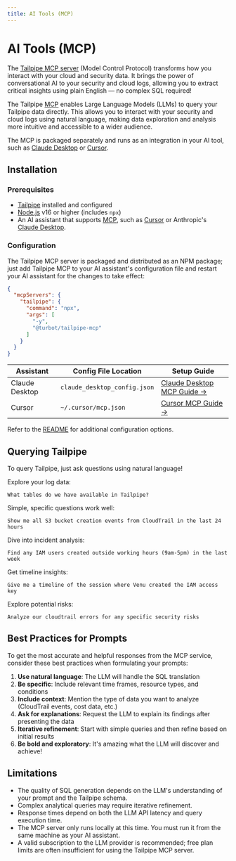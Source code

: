 ```yaml
---
title: AI Tools (MCP)
---
```


# AI Tools (MCP)

The [Tailpipe MCP server](https://github.com/turbot/tailpipe-mcp) (Model Control Protocol) transforms how you interact with your cloud and security data.  It brings the power of conversational AI to your security and cloud logs, allowing you to extract critical insights using plain English — no complex SQL required!

The Tailpipe [MCP](https://modelcontextprotocol.io/introduction) enables Large Language Models (LLMs) to query your Tailpipe data directly. This allows you to interact with your security and cloud logs using natural language, making data exploration and analysis more intuitive and accessible to a wider audience.

The MCP is packaged separately and runs as an integration in your AI tool, such as [Claude Desktop](https://claude.ai/download) or [Cursor](https://www.cursor.com/).

## Installation

### Prerequisites

- [Tailpipe](https://tailpipe.io/downloads) installed and configured
- [Node.js](https://nodejs.org/) v16 or higher (includes `npx`)
- An AI assistant that supports [MCP](https://modelcontextprotocol.io/introduction), such as [Cursor](https://www.cursor.com/) or Anthropic's [Claude Desktop](https://claude.ai/download).

### Configuration

The Tailpipe MCP server is packaged and distributed as an NPM package; just add Tailpipe MCP to your AI assistant's configuration file and restart your AI assistant for the changes to take effect:

```json
{
  "mcpServers": {
    "tailpipe": {
      "command": "npx",
      "args": [
        "-y",
        "@turbot/tailpipe-mcp"
      ]
    }
  }
}
```


| Assistant | Config File Location | Setup Guide |
|-----------|---------------------|-------------|
| Claude Desktop | `claude_desktop_config.json` | [Claude Desktop MCP Guide →](https://modelcontextprotocol.io/quickstart/user) |
| Cursor | `~/.cursor/mcp.json` | [Cursor MCP Guide →](https://docs.cursor.com/context/model-context-protocol) |

Refer to the [README](https://github.com/turbot/tailpipe-mcp/blob/main/README.md) for additional configuration options.


## Querying Tailpipe

To query Tailpipe, just ask questions using natural language!



Explore your log data:
```
What tables do we have available in Tailpipe?
```

Simple, specific questions work well:
```
Show me all S3 bucket creation events from CloudTrail in the last 24 hours
```

Dive into incident analysis:
```
Find any IAM users created outside working hours (9am-5pm) in the last week
```

Get timeline insights:
```
Give me a timeline of the session where Venu created the IAM access key
```

Explore potential risks:
```
Analyze our cloudtrail errors for any specific security risks
```

## Best Practices for Prompts

To get the most accurate and helpful responses from the MCP service, consider these best practices when formulating your prompts:

1. **Use natural language**: The LLM will handle the SQL translation
2. **Be specific**: Include relevant time frames, resource types, and conditions
3. **Include context**: Mention the type of data you want to analyze (CloudTrail events, cost data, etc.)
4. **Ask for explanations**: Request the LLM to explain its findings after presenting the data
5. **Iterative refinement**: Start with simple queries and then refine based on initial results
6. **Be bold and exploratory**:  It's amazing what the LLM will discover and achieve!

## Limitations

- The quality of SQL generation depends on the LLM's understanding of your prompt and the Tailpipe schema.
- Complex analytical queries may require iterative refinement.
- Response times depend on both the LLM API latency and query execution time.
- The MCP server only runs locally at this time.  You must run it from the same machine as your AI assistant.
- A valid subscription to the LLM provider is recommended; free plan limits are often insufficient for using the Tailpipe MCP server.